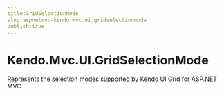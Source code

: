 ```yaml
---
title:GridSelectionMode
slug:aspnetmvc-kendo.mvc.ui.gridselectionmode
publish:true
---
```


# Kendo.Mvc.UI.GridSelectionMode

Represents the selection modes supported by Kendo UI Grid for ASP.NET MVC